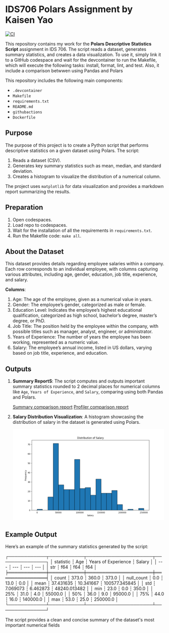 # IDS706 Polars Assignment by Kaisen Yao

[![CI](https://github.com/kaisenyao/Polars_descriptive/actions/workflows/workflow.yml/badge.svg)](https://github.com/kaisenyao/Polars_descriptive/actions/workflows/workflow.yml)

This repository contains my work for the **Polars Descriptive Statistics Script** assignment in IDS 706. The script reads a dataset, generates summary statistics, and creates a data visualization. To use it, simply link it to a GitHub codespace and wait for the devcontainer to run the Makefile, which will execute the following tasks: install, format, lint, and test.
Also, it include a comparison betwwen using Pandas and Polars

This repository includes the following main components:

* `.devcontainer`
* `Makefile`
* `requirements.txt`
* `README.md` 
* `githubactions` 
* `Dockerfile`

## Purpose
The purpose of this project is to create a Python script that performs descriptive statistics on a given dataset using Polars. The script:
1. Reads a dataset (CSV).
2. Generates key summary statistics such as mean, median, and standard deviation.
3. Creates a histogram to visualize the distribution of a numerical column.

The project uses `matplotlib` for data visualization and provides a markdown report summarizing the results.

## Preparation
1. Open codespaces.
2. Load repo to codespaces.
3. Wait for the installation of all the requirements in `requirements.txt`.
4. Run the Makefile code: `make all`.

## About the Dataset
This dataset provides details regarding employee salaries within a company. Each row corresponds to an individual employee, with columns capturing various attributes, including age, gender, education, job title, experience, and salary.

**Columns**:
1. Age: The age of the employee, given as a numerical value in years.
2. Gender: The employee’s gender, categorized as male or female.
3. Education Level: Indicates the employee’s highest educational qualification, categorized as high school, bachelor’s degree, master’s degree, or PhD.
4. Job Title: The position held by the employee within the company, with possible titles such as manager, analyst, engineer, or administrator.
5. Years of Experience: The number of years the employee has been working, represented as a numeric value.
6. Salary: The employee’s annual income, listed in US dollars, varying based on job title, experience, and education.

## Outputs

1. **Summary ReportS**: The script computes and outputs important summary statistics rounded to 2 decimal places for numerical columns like `Age`, `Years of Experience`, and `Salary`, comparing using both Pandas and Polars.

   [Summary comparison report](sandbox:/mnt/data/summary_comparison_report.md)
   [Profiler comparison report](sandbox:/mnt/data/profiler_comparison_report.md)

2. **Salary Distribution Visualization**: A histogram showcasing the distribution of salary in the dataset is generated using Polars.

   ![Salary Distribution](data_visualization.png)

## Example Output

Here’s an example of the summary statistics generated by the script:

┌────────────┬───────────┬─────────────────────┬───────────────┐
│ statistic  ┆ Age       ┆ Years of Experience ┆ Salary        │
│ ---        ┆ ---       ┆ ---                 ┆ ---           │
│ str        ┆ f64       ┆ f64                 ┆ f64           │
╞════════════╪═══════════╪═════════════════════╪═══════════════╡
│ count      ┆ 373.0     ┆ 360.0               ┆ 373.0         │
│ null_count ┆ 0.0       ┆ 13.0                ┆ 0.0           │
│ mean       ┆ 37.431635 ┆ 10.341667           ┆ 100577.345845 │
│ std        ┆ 7.069073  ┆ 6.462873            ┆ 48240.013482  │
│ min        ┆ 23.0      ┆ 0.0                 ┆ 350.0         │
│ 25%        ┆ 31.0      ┆ 4.0                 ┆ 55000.0       │
│ 50%        ┆ 36.0      ┆ 9.0                 ┆ 95000.0       │
│ 75%        ┆ 44.0      ┆ 16.0                ┆ 140000.0      │
│ max        ┆ 53.0      ┆ 25.0                ┆ 250000.0      │
└────────────┴───────────┴─────────────────────┴───────────────┘

The script provides a clean and concise summary of the dataset's most important numerical fields